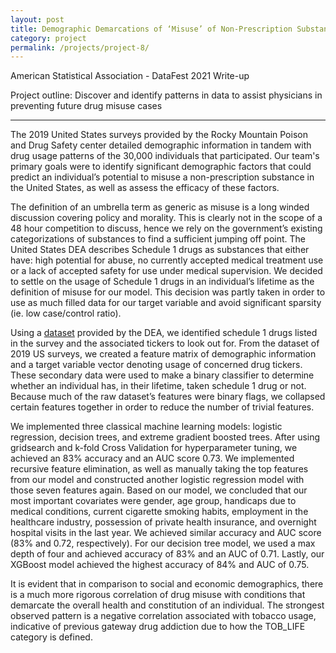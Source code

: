 ```yaml
---
layout: post
title: Demographic Demarcations of ‘Misuse’ of Non-Prescription Substances in the US
category: project
permalink: /projects/project-8/
---
```


American Statistical Association - DataFest 2021 Write-up

Project outline: Discover and identify patterns in data to assist physicians in preventing future drug misuse cases

----

The 2019 United States surveys provided by the Rocky Mountain Poison and Drug Safety center detailed demographic information in tandem with drug usage patterns of the 30,000 individuals that participated. Our team's primary goals were to identify significant demographic factors that could predict an individual’s potential to misuse a non-prescription substance in the United States, as well as assess the efficacy of these factors. 


The definition of an umbrella term as generic as misuse is a long winded discussion covering policy and morality. This is clearly not in the scope of a 48 hour competition to discuss, hence we rely on the government’s existing categorizations of substances to find a sufficient jumping off point. The United States DEA describes Schedule 1 drugs as substances that either have: high potential for abuse, no currently accepted medical treatment use or a lack of accepted safety for use under medical supervision. We decided to settle on the usage of Schedule 1 drugs in an individual’s lifetime as the definition of misuse for our model. This decision was partly taken in order to use as much filled data for our target variable and avoid significant sparsity (ie. low case/control ratio).


Using a [dataset](https://www.deadiversion.usdoj.gov/schedules/orangebook/c_cs_alpha.pdf) provided by the DEA, we identified schedule 1 drugs listed in the survey and the associated tickers to look out for. From the dataset of 2019 US surveys, we created a feature matrix of demographic information and a target variable vector denoting usage of concerned drug tickers. These secondary data were used to make a binary classifier to determine whether an individual has, in their lifetime, taken schedule 1 drug or not. Because much of the raw dataset’s features were binary flags, we collapsed certain features together in order to reduce the number of trivial features.

We implemented three classical machine learning models: logistic regression, decision trees, and extreme gradient boosted trees. After using gridsearch and k-fold Cross Validation for hyperparameter tuning, we achieved an 83% accuracy and an AUC score 0.73. We implemented recursive feature elimination, as well as manually taking the top features from our model and constructed another logistic regression model with those seven features again. Based on our model, we concluded that our most important covariates were gender, age group, handicaps due to medical conditions, current cigarette smoking habits, employment in the healthcare industry, possession of private health insurance, and overnight hospital visits in the last year. We achieved similar accuracy and AUC score (83% and 0.72, respectively). For our decision tree model, we used a max depth of four and achieved accuracy of 83% and an AUC of 0.71. Lastly, our XGBoost model achieved the highest accuracy of 84% and AUC of 0.75.


It is evident that in comparison to social and economic demographics, there is a much more rigorous correlation of drug misuse with conditions that demarcate the overall health and constitution of an individual. The strongest observed pattern is a negative correlation associated with tobacco usage, indicative of previous gateway drug addiction due to how the TOB_LIFE category is defined.
